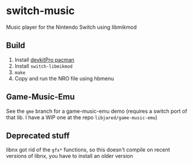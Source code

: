 # switch-music
Music player for the Nintendo Switch using libmikmod

## Build

1. Install [devkitPro pacman](https://devkitpro.org/wiki/devkitPro_pacman)
1. Install `switch-libmikmod`
1. `make`
1. Copy and run the NRO file using hbmenu

## Game-Music-Emu

See the `gme` branch for a game-music-emu demo (requires a switch port of that lib. I have a WIP one at the repo `libjared/game-music-emu`)

## Deprecated stuff

libnx got rid of the `gfx*` functions, so this doesn't compile on recent versions of libnx, you have to install an older version
